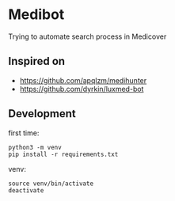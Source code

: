 # Medibot

Trying to automate search process in Medicover

## Inspired on

- https://github.com/apqlzm/medihunter
- https://github.com/dyrkin/luxmed-bot

## Development

first time:
```commandline
python3 -m venv 
pip install -r requirements.txt
```

venv:
```commandline
source venv/bin/activate
deactivate
```

